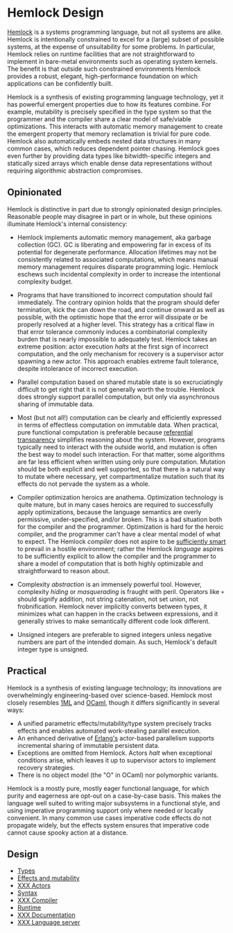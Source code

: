 # Hemlock Design

[Hemlock](https://github.com/BranchTaken/Hemlock) is a systems programming language, but not all
systems are alike. Hemlock is intentionally constrained to excel for a (large) subset of possible
systems, at the expense of unsuitability for some problems. In particular, Hemlock relies on runtime
facilities that are not straightforward to implement in bare-metal environments such as operating
system kernels. The benefit is that outside such constrained environments Hemlock provides a robust,
elegant, high-performance foundation on which applications can be confidently built.

Hemlock is a synthesis of existing programming language technology, yet it has powerful emergent
properties due to how its features combine. For example, mutability is precisely specified in the
type system so that the programmer and the compiler share a clear model of safe/viable
optimizations. This interacts with automatic memory management to create the emergent property that
memory reclamation is trivial for pure code. Hemlock also automatically embeds nested data
structures in many common cases, which reduces dependent pointer chasing. Hemlock goes even further
by providing data types like bitwidth-specific integers and statically sized arrays which enable
dense data representations without requiring algorithmic abstraction compromises.

## Opinionated

Hemlock is distinctive in part due to strongly opinionated design principles. Reasonable people may
disagree in part or in whole, but these opinions illuminate Hemlock's internal consistency:

- Hemlock implements automatic memory management, aka garbage collection (GC). GC is liberating and
  empowering far in excess of its potential for degenerate performance. Allocation lifetimes may not
  be consistently related to associated computations, which means manual memory management requires
  disparate programming logic. Hemlock eschews such incidental complexity in order to increase the
  intentional complexity budget.

- Programs that have transitioned to incorrect computation should fail immediately. The contrary
  opinion holds that the program should defer termination, kick the can down the road, and continue
  onward as well as possible, with the optimistic hope that the error will dissipate or be properly
  resolved at a higher level. This strategy has a critical flaw in that error tolerance commonly
  induces a combinatorial complexity burden that is nearly impossible to adequately test. Hemlock
  takes an extreme position: actor execution *halts* at the first sign of incorrect computation, and
  the only mechanism for recovery is a supervisor actor spawning a new actor. This approach enables
  extreme fault tolerance, despite intolerance of incorrect execution.

- Parallel computation based on shared mutable state is so excruciatingly difficult to get right
  that it is not generally worth the trouble. Hemlock does strongly support parallel computation,
  but only via asynchronous sharing of immutable data.

- Most (but not all!) computation can be clearly and efficiently expressed in terms of effectless
  computation on immutable data. When practical, pure functional computation is preferable because
  [referential transparency](https://en.wikipedia.org/wiki/Referential_transparency) simplifies
  reasoning about the system. However, programs typically need to interact with the outside world,
  and mutation is often the best way to model such interaction. For that matter, some algorithms are
  far less efficient when written using only pure computation. Mutation should be both explicit and
  well supported, so that there is a natural way to mutate where necessary, yet compartmentalize
  mutation such that its effects do not pervade the system as a whole.

- Compiler optimization heroics are anathema. Optimization technology is quite mature, but in many
  cases heroics are required to successfully apply optimizations, because the language semantics are
  overly permissive, under-specified, and/or broken. This is a bad situation both for the compiler
  and the programmer. Optimization is hard for the heroic compiler, and the programmer can't have a
  clear mental model of what to expect. The Hemlock *compiler* does not aspire to be [sufficiently
  smart](https://wiki.c2.com/?SufficientlySmartCompiler) to prevail in a hostile environment; rather
  the Hemlock *language* aspires to be sufficiently explicit to allow the compiler and the
  programmer to share a model of computation that is both highly optimizable and straightforward to
  reason about.

- Complexity *abstraction* is an immensely powerful tool. However, complexity *hiding* or
  *masquerading* is fraught with peril. Operators like `+` should signify addition, not string
  catenation, not set union, not frobnification. Hemlock never implicitly converts between types, it
  minimizes what can happen in the cracks between expressions, and it generally strives to make
  semantically different code look different.

- Unsigned integers are preferable to signed integers unless negative numbers are part of the
  intended domain. As such, Hemlock's default integer type is unsigned.

## Practical

Hemlock is a synthesis of existing language technology; its innovations are overwhelmingly
engineering-based over science-based. Hemlock most closely resembles
[1ML](https://people.mpi-sws.org/~rossberg/1ml/) and [OCaml](http://ocaml.org/), though it differs
significantly in several ways:

- A unified parametric effects/mutability/type system precisely tracks effects and enables automated
  work-stealing parallel execution.
- An enhanced derivative of [Erlang's](https://erlang.org/) actor-based parallelism supports
  incremental sharing of immutable persistent data.
- Exceptions are omitted from Hemlock. Actors *halt* when exceptional conditions arise, which leaves
  it up to supervisor actors to implement recovery strategies.
- There is no object model (the "O" in OCaml) nor polymorphic variants.

Hemlock is a mostly pure, mostly eager functional language, for which purity and eagerness are
opt-out on a case-by-case basis. This makes the language well suited to writing major subsystems in
a functional style, and using imperative programming support only where needed or locally
convenient. In many common use cases imperative code effects do not propagate widely, but the
effects system ensures that imperative code cannot cause spooky action at a distance.

## Design

- [Types](types.md)
- [Effects and mutability](effects_mutability.md)
- [XXX Actors](actors.md)
- [Syntax](syntax.md)
- [XXX Compiler](compiler.md)
- [Runtime](runtime.md)
- [XXX Documentation](documentation.md)
- [XXX Language server](language_server.md)
